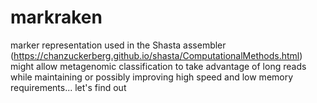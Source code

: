 # markraken

marker representation used in the Shasta assembler (https://chanzuckerberg.github.io/shasta/ComputationalMethods.html) might allow metagenomic classification to take advantage of long reads while maintaining or possibly improving high speed and low memory requirements... let's find out


